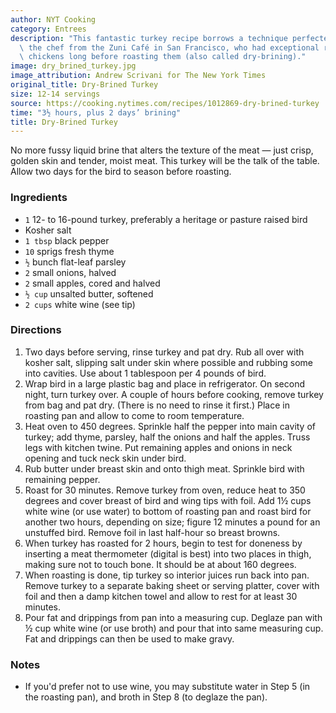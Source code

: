 ```yaml
---
author: NYT Cooking
category: Entrees
description: "This fantastic turkey recipe borrows a technique perfected by Judy Rodgers,\
  \ the chef from the Zuni Café in San Francisco, who had exceptional results salting\
  \ chickens long before roasting them (also called dry-brining)."
image: dry_brined_turkey.jpg
image_attribution: Andrew Scrivani for The New York Times
original_title: Dry-Brined Turkey
size: 12-14 servings
source: https://cooking.nytimes.com/recipes/1012869-dry-brined-turkey
time: "3½ hours, plus 2 days’ brining"
title: Dry-Brined Turkey
---
```


No more fussy liquid brine that alters the texture of the meat — just crisp, golden skin and tender, moist meat. This turkey will be the talk of the table. Allow two days for the bird to season before roasting.

### Ingredients

* `1` 12- to 16-pound turkey, preferably a heritage or pasture raised bird
* Kosher salt
* `1 tbsp` black pepper
* `10` sprigs fresh thyme
* `½` bunch flat-leaf parsley
* `2` small onions, halved
* `2` small apples, cored and halved
* `½ cup` unsalted butter, softened
* `2 cups` white wine (see tip)

### Directions

1. Two days before serving, rinse turkey and pat dry. Rub all over with kosher salt, slipping salt under skin where possible and rubbing some into cavities. Use about 1 tablespoon per 4 pounds of bird.
2. Wrap bird in a large plastic bag and place in refrigerator. On second night, turn turkey over. A couple of hours before cooking, remove turkey from bag and pat dry. (There is no need to rinse it first.) Place in roasting pan and allow to come to room temperature.
3. Heat oven to 450 degrees. Sprinkle half the pepper into main cavity of turkey; add thyme, parsley, half the onions and half the apples. Truss legs with kitchen twine. Put remaining apples and onions in neck opening and tuck neck skin under bird.
4. Rub butter under breast skin and onto thigh meat. Sprinkle bird with remaining pepper.
5. Roast for 30 minutes. Remove turkey from oven, reduce heat to 350 degrees and cover breast of bird and wing tips with foil. Add 1½ cups white wine (or use water) to bottom of roasting pan and roast bird for another two hours, depending on size; figure 12 minutes a pound for an unstuffed bird. Remove foil in last half-hour so breast browns.
6. When turkey has roasted for 2 hours, begin to test for doneness by inserting a meat thermometer (digital is best) into two places in thigh, making sure not to touch bone. It should be at about 160 degrees.
7. When roasting is done, tip turkey so interior juices run back into pan. Remove turkey to a separate baking sheet or serving platter, cover with foil and then a damp kitchen towel and allow to rest for at least 30 minutes.
8. Pour fat and drippings from pan into a measuring cup. Deglaze pan with ½ cup white wine (or use broth) and pour that into same measuring cup. Fat and drippings can then be used to make gravy.

### Notes

- If you'd prefer not to use wine, you may substitute water in Step 5 (in the roasting pan), and broth in Step 8 (to deglaze the pan).